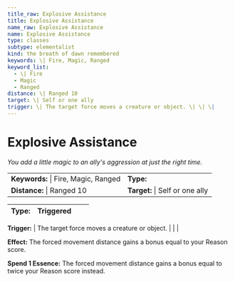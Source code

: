 ```yaml
---
title_raw: Explosive Assistance
title: Explosive Assistance
name_raw: Explosive Assistance
name: Explosive Assistance
type: classes
subtype: elementalist
kind: the breath of dawn remembered
keywords: \| Fire, Magic, Ranged
keyword_list:
  - \| Fire
  - Magic
  - Ranged
distance: \| Ranged 10
target: \| Self or one ally
trigger: \| The target force moves a creature or object. \| \| \|
---
```


# Explosive Assistance

*You add a little magic to an ally's aggression at just the right time.*

|                                      |                                 |
| :----------------------------------- | :------------------------------ |
| **Keywords:** \| Fire, Magic, Ranged | **Type:**                       |
| **Distance:** \| Ranged 10           | **Target:** \| Self or one ally |

| **Type:** | Triggered |     |     |
| --------- | --------- | --- | --- |

**Trigger:** | The target force moves a creature or object. | | |

**Effect:** The forced movement distance gains a bonus equal to your Reason score.

**Spend 1 Essence:** The forced movement distance gains a bonus equal to twice your Reason score instead.

